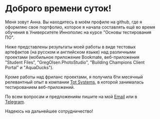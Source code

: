 
# Доброго времени суток!


Меня зовут Анна. Вы находитесь в моём профиле на github, где я оформляю свое портфолио, которое я начала составлять ещё во время обучения в Университете Иннополис на курсе "Основы тестирования ПО".

Ниже представлены результаты моей работы в виде тестовых артефактов (на русском и английском языке) над различными проектами (мобильное приложение Bookmate, веб-приложения "Student Files", "GregOlsen.PhotoStudio", "Building Champions Client Portal" и "AquaDucks").

Кроме работы над фриланс проектами, я получила 6ти месячный релевантный опыт в компании [Tot Systems](https://totsystems.ru/), в которой занималась тестированием веб-приложений.

По всем вопросам и предложениям пишите на мой [Email](annsamoi823@gmail.com) или в [Telegram](https://t.me/annsamoi).


Надеюсь на дальнейшее сотрудничество!
